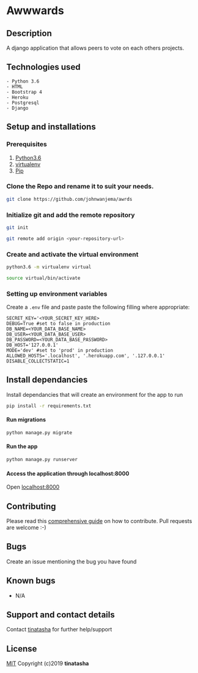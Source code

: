 # Awwwards


## Description
A django application that allows peers to vote on each others projects.


## Technologies used
    - Python 3.6
    - HTML
    - Bootstrap 4
    - Heroku
    - Postgresql
    - Django


## Setup and installations

### Prerequisites
1. [Python3.6](https://www.python.org/downloads/)
2. [virtualenv](https://virtualenv.pypa.io/en/stable/installation/)
3. [Pip](https://pip.pypa.io/en/stable/installing/)


### Clone the Repo and rename it to suit your needs.
```bash
git clone https://github.com/johnwanjema/awrds
```
### Initialize git and add the remote repository
```bash
git init
```
```bash
git remote add origin <your-repository-url>
```


### Create and activate the virtual environment
```bash
python3.6 -m virtualenv virtual
```
```bash
source virtual/bin/activate
```


### Setting up environment variables
Create a `.env` file and paste paste the following filling where appropriate:
```
SECRET_KEY='<YOUR_SECRET_KEY_HERE>
DEBUG=True #set to false in production
DB_NAME=<YOUR_DATA_BASE_NAME>
DB_USER=<YOUR_DATA_BASE_USER>
DB_PASSWORD=<YOUR_DATA_BASE_PASSWORD>
DB_HOST='127.0.0.1'
MODE='dev' #set to 'prod' in production
ALLOWED_HOSTS='.localhost', '.herokuapp.com', '.127.0.0.1'
DISABLE_COLLECTSTATIC=1
```


## Install dependancies
Install dependancies that will create an environment for the app to run

```bash
pip install -r requirements.txt
```


#### Run migrations
```bash
python manage.py migrate
```


#### Run the app
```bash
python manage.py runserver
```


#### Access the application through localhost:8000
Open [localhost:8000](http://127.0.0.1:8000/)


## Contributing
Please read this [comprehensive guide](https://opensource.guide/how-to-contribute/) on how to contribute. Pull requests are welcome :-)


## Bugs
Create an issue mentioning the bug you have found


## Known bugs
- N/A


## Support and contact details
Contact [tinatasha](tashambiti@gmail.com) for further help/support


## License
[MIT](/License)
Copyright (c)2019 **tinatasha**


